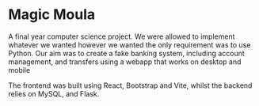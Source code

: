 # Magic Moula

A final year computer science project. We were allowed to implement whatever we wanted however we wanted the only requirement was to use Python.
Our aim was to create a fake banking system, including account management, and transfers using a webapp that works on desktop and mobile

The frontend was built using React, Bootstrap and Vite, whilst the backend relies on MySQL, and Flask.
